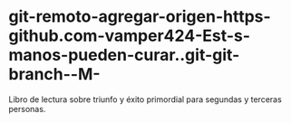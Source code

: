 # git-remoto-agregar-origen-https-github.com-vamper424-Est-s-manos-pueden-curar..git-git-branch--M-
Libro de lectura sobre triunfo y éxito primordial para segundas y terceras personas.
